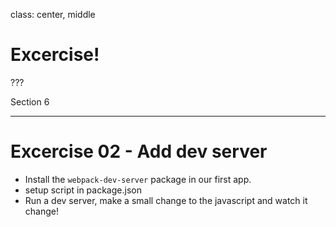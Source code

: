 class: center, middle
# Excercise!

???

Section 6

---
# Excercise 02 - Add dev server

* Install the `webpack-dev-server` package in our first app.
* setup script in package.json
* Run a dev server, make a small change to the javascript and watch it change!
